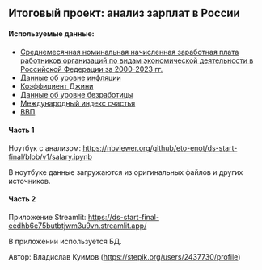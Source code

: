 ## Итоговый проект: анализ зарплат в России

#### Используемые данные:

- [Среднемесячная номинальная начисленная заработная плата работников организаций по видам экономической деятельности в Российской Федерации за 2000-2023 гг.](https://rosstat.gov.ru/storage/mediabank/tab3-zpl_2023.xlsx)
- [Данные об уровне инфляции](https://xn----ctbjnaatncev9av3a8f8b.xn--p1ai/%D1%82%D0%B0%D0%B1%D0%BB%D0%B8%D1%86%D1%8B-%D0%B8%D0%BD%D1%84%D0%BB%D1%8F%D1%86%D0%B8%D0%B8)
- [Коэффициент Джини](https://rosstat.gov.ru/storage/mediabank/tab_1-2-5.xlsx)
- [Данные об уровне безработицы](https://rosstat.gov.ru/storage/mediabank/Trud-3_15-72.xlsx)
- [Международный индекс счастья](https://happyplanetindex.org/wp-content/themes/hpi/public/downloads/happy-planet-index-2006-2020-public-data-set.xlsx)
- [ВВП](https://rosstat.gov.ru/storage/mediabank/VVP_god_s_1995.xlsx)

#### Часть 1

Ноутбук с анализом: https://nbviewer.org/github/eto-enot/ds-start-final/blob/v1/salary.ipynb

В ноутбуке данные загружаются из оригинальных файлов и других источников.

#### Часть 2

Приложение Streamlit: https://ds-start-final-eedhb6e75butbtjwm3u9vn.streamlit.app/

В приложении используется БД.

Автор: Владислав Куимов (https://stepik.org/users/2437730/profile)